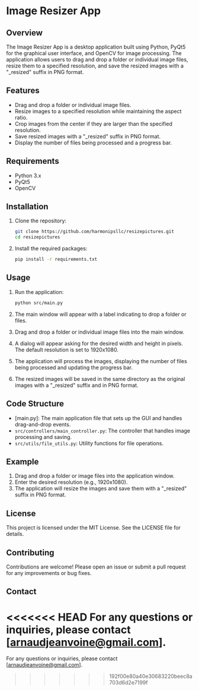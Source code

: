 # Image Resizer App

## Overview

The Image Resizer App is a desktop application built using Python, PyQt5 for the graphical user interface, and OpenCV for image processing. The application allows users to drag and drop a folder or individual image files, resize them to a specified resolution, and save the resized images with a "_resized" suffix in PNG format.

## Features

- Drag and drop a folder or individual image files.
- Resize images to a specified resolution while maintaining the aspect ratio.
- Crop images from the center if they are larger than the specified resolution.
- Save resized images with a "_resized" suffix in PNG format.
- Display the number of files being processed and a progress bar.

## Requirements

- Python 3.x
- PyQt5
- OpenCV

## Installation

1. Clone the repository:
    ```sh
    git clone https://github.com/harmonipsllc/resizepictures.git
    cd resizepictures
    ```

2. Install the required packages:
    ```sh
    pip install -r requirements.txt
    ```

## Usage

1. Run the application:
    ```sh
    python src/main.py
    ```

2. The main window will appear with a label indicating to drop a folder or files.

3. Drag and drop a folder or individual image files into the main window.

4. A dialog will appear asking for the desired width and height in pixels. The default resolution is set to 1920x1080.

5. The application will process the images, displaying the number of files being processed and updating the progress bar.

6. The resized images will be saved in the same directory as the original images with a "_resized" suffix and in PNG format.

## Code Structure

- [main.py]: The main application file that sets up the GUI and handles drag-and-drop events.
- `src/controllers/main_controller.py`: The controller that handles image processing and saving.
- `src/utils/file_utils.py`: Utility functions for file operations.

## Example

1. Drag and drop a folder or image files into the application window.
2. Enter the desired resolution (e.g., 1920x1080).
3. The application will resize the images and save them with a "_resized" suffix in PNG format.

## License

This project is licensed under the MIT License. See the LICENSE file for details.

## Contributing

Contributions are welcome! Please open an issue or submit a pull request for any improvements or bug fixes.

## Contact

<<<<<<< HEAD
For any questions or inquiries, please contact [arnaudjeanvoine@gmail.com].
=======
For any questions or inquiries, please contact [arnaudjeanvoine@gmail.com].
>>>>>>> 192f00e80a40e30683220beec8a703d6d2e7199f
